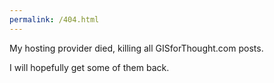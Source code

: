 ```yaml
---
permalink: /404.html
---
```


My hosting provider died, killing all GISforThought.com posts.

I will hopefully get some of them back.
